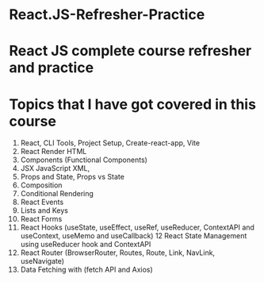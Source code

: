 # React.JS-Refresher-Practice

# React JS complete course refresher and practice

# Topics that I have got covered in this course

1.  React, CLI Tools, Project Setup, Create-react-app, Vite
2.  React Render HTML
3.  Components (Functional Components)
4.  JSX JavaScript XML, 
5.  Props and State, Props vs State
6.  Composition
7.  Conditional Rendering
8.  React Events
9.  Lists and Keys
10. React Forms
11. React Hooks (useState, useEffect, useRef, useReducer, 
    ContextAPI and useContext, useMemo and useCallback) 
12  React State Management using useReducer hook and ContextAPI
13. React Router (BrowserRouter, Routes, Route, Link, NavLink, useNavigate)
14. Data Fetching with (fetch API and Axios)
